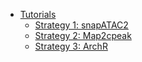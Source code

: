* [Tutorials](README.md)
  * [Strategy 1: snapATAC2](doc/1.md)
  * [Strategy 2: Map2cpeak](doc/2.md)
  * [Strategy 3: ArchR](doc/3.md)